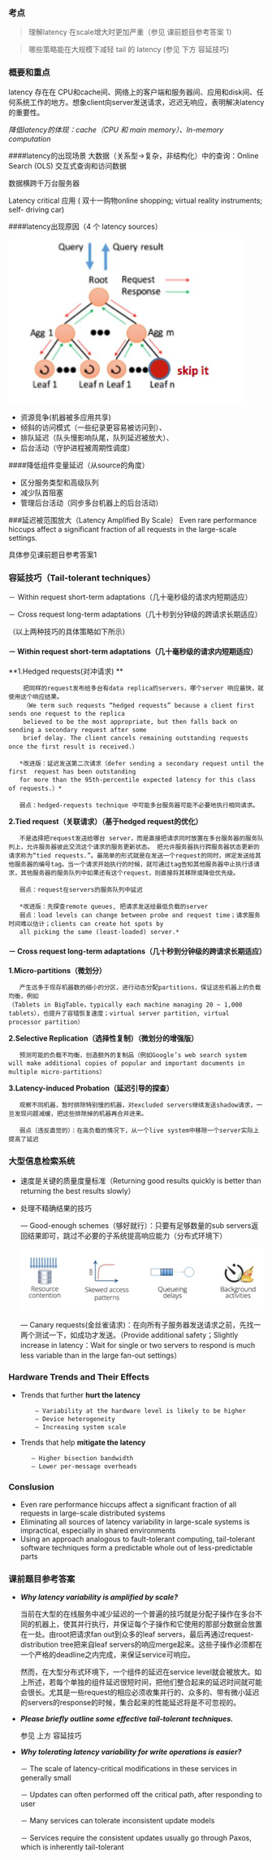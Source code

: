 

### 考点
>理解latency 在scale增大时更加严重（参见 课前题目参考答案 1）

>哪些策略能在大规模下减轻 tail 的  latency (参见 下方 容延技巧)


### 概要和重点
latency 存在在 CPU和cache间、网络上的客户端和服务器间、应用和disk间、任何系统工作的地方。想象client向server发送请求，迟迟无响应，表明解决latency的重要性。

*降低latency的体现：cache（CPU 和 main memory）、In-memory computation*

####latency的出现场景
  大数据（关系型->复杂，非结构化）中的查询：Online Search (OLS) 交互式查询和访问数据
  
  数据横跨千万台服务器
  
  Latency critical 应用 ( 双十一购物online shopping;
  virtual reality instruments;
  self- driving car) 


####latency出现原因（4 个 latency sources）

![](img/11-1.jpg)

- 资源竞争(机器被多应用共享)
- 倾斜的访问模式（一些纪录更容易被访问到）、
- 排队延迟（队头慢影响队尾，队列延迟被放大）、
- 后台活动（守护进程被周期性调度）

####降低组件变量延迟（从source的角度）

- 区分服务类型和高级队列
- 减少队首阻塞
- 管理后台活动（同步多台机器上的后台活动）

###延迟被范围放大（Latency Amplified By Scale）
Even rare performance hiccups affect a significant fraction of all requests in the large-scale settings.

具体参见课前题目参考答案1

### 容延技巧（Tail-tolerant techniques） 
 
 － Within request short-term adaptations（几十毫秒级的请求内短期适应）
 
 － Cross request long-term adaptations（几十秒到分钟级的跨请求长期适应）
 
 （以上两种技巧的具体策略如下所示）

#### **－ Within request short-term adaptations（几十毫秒级的请求内短期适应）**


**1.Hedged requests(对冲请求)
**
  
        把同样的request发布给多台有data replica的servers，哪个server 响应最快，就使用这个响应结果。
        （We term such requests “hedged requests” because a client first sends one request to the replica 
        believed to be the most appropriate, but then falls back on sending a secondary request after some 
        brief delay. The client cancels remaining outstanding requests once the first result is received.）
  
       *改进版：延迟发送第二次请求（defer sending a secondary request until the first  request has been outstanding
       for more than the 95th-percentile expected latency for this class of requests.）*
  
       弱点：hedged-requests technique 中可能多台服务器可能不必要地执行相同请求。  

**2.Tied request（关联请求）（基于hedged request的优化）**

       不是选择把request发送给哪台 server，而是直接把请求同时放置在多台服务器的服务队列上，允许服务器彼此交流这个请求的服务更新状态。 把允许服务器执行跨服务器状态更新的请求称为“tied requests.”。最简单的形式就是在发送一个request的同时，绑定发送给其他服务器的编号tag。当一个请求开始执行的时候，就可通过tag告知其他服务器中止执行该请求，其他服务器的服务队列中如果还有这个request，则直接将其移除或降低优先级。
     
       弱点：request在servers的服务队列中延迟 
  
       *改进版：先探查remote queues, 把请求发送给最低负载的server
       弱点：load levels can change between probe and request time；请求服务时间难以估计；clients can create hot spots by 
       all picking the same (least-loaded) server.*

#### **－ Cross request long-term adaptations（几十秒到分钟级的跨请求长期适应）**

**1.Micro-partitions（微划分）**


       产生远多于现存机器数的细小的分区，进行动态分配partitions，保证这些机器上的负载均衡，例如
    （Tablets in BigTable，typically each machine managing 20 ~ 1,000 tablets），也提升了容错恢复速度；virtual server partition, virtual processor partition）
    
**2.Selective Replication（选择性复制）（微划分的增强版）**

       预测可能的负载不均衡，创造额外的复制品（例如Google’s web search system will make additional copies of popular and important documents in multiple micro-partitions）

**3.Latency-induced Probation（延迟引导的探查）**

       观察不同机器，暂时排除特别慢的机器，对excluded servers继续发送shadow请求，一旦发现问题减缓，把这些排除掉的机器再合并进来。
        
       弱点（违反直觉的）：在高负载的情况下，从一个live system中移除一个server实际上提高了延迟
       

### 大型信息检索系统

- 速度是关键的质量度量标准（Returning good results quickly is better than returning the best results slowly）

            
- 处理不精确结果的技巧  

    — Good-enough schemes（够好就行）：只要有足够数量的sub servers返回结果即可，跳过不必要的子系统提高响应能力（分布式环境下）
                    
   ![](img/11-2.jpg)
   
    — Canary requests(金丝雀请求)：在向所有子服务器发送请求之前，先找一两个测试一下，如成功才发送。（Provide additional safety；Slightly increase in latency：Wait for single or two servers to respond is much less variable than in the large fan-out settings）

### Hardware Trends and Their Effects

- Trends that further **hurt the latency**

          — Variability at the hardware level is likely to be higher
          — Device heterogeneity
          — Increasing system scale

- Trends that help **mitigate the latency**

         — Higher bisection bandwidth
         — Lower per-message overheads
         
### Conslusion

- Even rare performance hiccups affect a significant fraction of all requests in large-scale distributed systems
- Eliminating all sources of latency variability in large-scale systems is impractical, especially in shared environments
- Using an approach analogous to fault-tolerant computing, tail-tolerant software techniques form a predictable whole out of less-predictable parts
                            
### 课前题目参考答案

* ***Why latency variability is amplified by scale?***

   当前在大型的在线服务中减少延迟的一个普遍的技巧就是分配子操作在多台不同的机器上，使其并行执行，并保证每个子操作和它使用的那部分数据会放置在一处。由root把请求fan out到众多的leaf servers，最后再通过request-distribution tree把来自leaf servers的响应merge起来。这些子操作必须都在一个严格的deadline之内完成，来保证service可响应。
   
   然而，在大型分布式环境下，一个组件的延迟在service level就会被放大。如上所述，若每个单独的组件延迟很短时间，把他们整合起来的延迟时间就可能会很长。尤其是一些request的相应必须收集并行的、众多的、带有微小延迟的servers的response的时候，集合起来的性能延迟将是不可忽视的。
 
* ***Please briefly outline some effective tail-tolerant techniques.***

  参见  上方  容延技巧

* ***Why tolerating latency variability for write operations is easier?***
  
  － The scale of latency-critical modifications in these services in generally small
  
  － Updates can often performed off the critical path, after responding to user
  
  － Many services can tolerate inconsistent update models
  
  － Services require the consistent updates usually go through Paxos, which is inherently tail-tolerant
